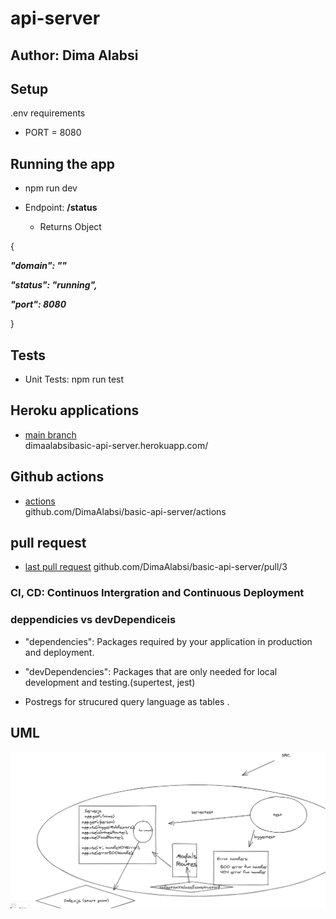 # api-server


## Author: Dima Alabsi


## Setup
 .env requirements
* PORT = 8080
## Running the app

* npm run dev

* Endpoint:  **/status** 

    * Returns Object

{

  ***"domain": ""***

  ***"status": "running",***

  ***"port": 8080***

}


## Tests

* Unit Tests: npm run test


## Heroku applications 

*   [main branch](https://dimaalabsibasic-api-server.herokuapp.com/)  
dimaalabsibasic-api-server.herokuapp.com/

## Github actions

*    [actions](https://github.com/DimaAlabsi/basic-api-server/actions)      
github.com/DimaAlabsi/basic-api-server/actions
## pull request

* [last pull request](https://github.com/DimaAlabsi/basic-api-server/pull/3)
github.com/DimaAlabsi/basic-api-server/pull/3


### CI, CD: Continuos Intergration and Continuous Deployment

### deppendicies vs devDependiceis

* "dependencies": Packages required by your application in production and deployment.

* "devDependencies": Packages that are only needed for local development and testing.(supertest, jest)

* Postregs for strucured query language as tables .

## UML

![notes](img/lab04.png)